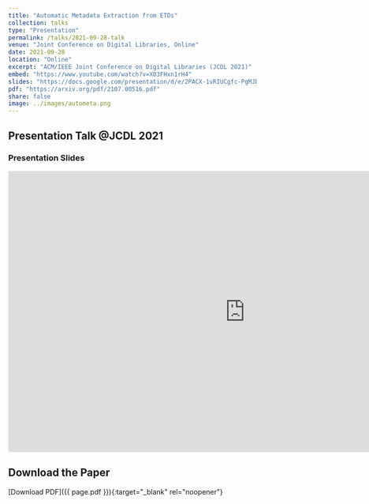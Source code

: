 ```yaml
---
title: "Automatic Metadata Extraction from ETDs"
collection: talks
type: "Presentation"
permalink: /talks/2021-09-28-talk
venue: "Joint Conference on Digital Libraries, Online"
date: 2021-09-28
location: "Online"
excerpt: "ACM/IEEE Joint Conference on Digital Libraries (JCDL 2021)"
embed: "https://www.youtube.com/watch?v=X03FHxn1rH4"
slides: "https://docs.google.com/presentation/d/e/2PACX-1vRIUCgfc-PgMJD2IoDR8KRHGzRcNUUAHfWsBAWA2MFWVYcbwZZ02_YJR7HX697iRVKPlemJMn81SDYs/embed?start=false&loop=false&delayms=3000"  # Use 'embed' link for slides
pdf: "https://arxiv.org/pdf/2107.00516.pdf"
share: false
image: ../images/autometa.png
---
```


## Presentation Talk @JCDL 2021

### Presentation Slides

<iframe src="https://docs.google.com/presentation/d/e/2PACX-1vRIUCgfc-PgMJD2IoDR8KRHGzRcNUUAHfWsBAWA2MFWVYcbwZZ02_YJR7HX697iRVKPlemJMn81SDYs/embed?start=false&loop=false&delayms=3000" frameborder="0" width="960" height="569" allowfullscreen="true" mozallowfullscreen="true" webkitallowfullscreen="true"></iframe>

## Download the Paper

[Download PDF]({{ page.pdf }}){:target="_blank" rel="noopener"}